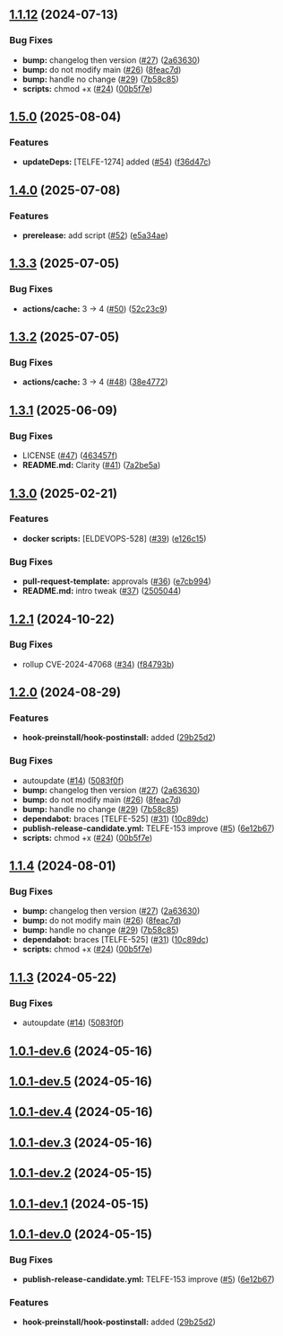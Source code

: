 ## [1.1.12](https://github.com/telicent-oss/telicent-frontend-cli/compare/v1.1.3...v1.1.12) (2024-07-13)


### Bug Fixes

* **bump:** changelog then version ([#27](https://github.com/telicent-oss/telicent-frontend-cli/issues/27)) ([2a63630](https://github.com/telicent-oss/telicent-frontend-cli/commit/2a63630c24b8427499de392423297dc82f3888f7))
* **bump:** do not modify main ([#26](https://github.com/telicent-oss/telicent-frontend-cli/issues/26)) ([8feac7d](https://github.com/telicent-oss/telicent-frontend-cli/commit/8feac7dc342b9c89f8c0a2242be6c0bf8f306e91))
* **bump:** handle no change ([#29](https://github.com/telicent-oss/telicent-frontend-cli/issues/29)) ([7b58c85](https://github.com/telicent-oss/telicent-frontend-cli/commit/7b58c85ea80ef2ea041e003ff5d2bede7de0ca40))
* **scripts:** chmod +x ([#24](https://github.com/telicent-oss/telicent-frontend-cli/issues/24)) ([00b5f7e](https://github.com/telicent-oss/telicent-frontend-cli/commit/00b5f7e45112fd74f0787c3f42720abac81ad25c))



## [1.5.0](https://github.com/telicent-oss/telicent-frontend-cli/compare/v1.4.0...v1.5.0) (2025-08-04)


### Features

* **updateDeps:** [TELFE-1274] added ([#54](https://github.com/telicent-oss/telicent-frontend-cli/issues/54)) ([f36d47c](https://github.com/telicent-oss/telicent-frontend-cli/commit/f36d47c521a2951fa546469a76cdb874e8fb7bd1))

## [1.4.0](https://github.com/telicent-oss/telicent-frontend-cli/compare/v1.3.3...v1.4.0) (2025-07-08)


### Features

* **prerelease:** add script ([#52](https://github.com/telicent-oss/telicent-frontend-cli/issues/52)) ([e5a34ae](https://github.com/telicent-oss/telicent-frontend-cli/commit/e5a34aed36b3a9add4f2d9e30a7a82cbabda0733))

## [1.3.3](https://github.com/telicent-oss/telicent-frontend-cli/compare/v1.3.2...v1.3.3) (2025-07-05)


### Bug Fixes

* **actions/cache:** 3 -&gt; 4 ([#50](https://github.com/telicent-oss/telicent-frontend-cli/issues/50)) ([52c23c9](https://github.com/telicent-oss/telicent-frontend-cli/commit/52c23c95ebc8b82ab8891105d893555df967bebd))

## [1.3.2](https://github.com/telicent-oss/telicent-frontend-cli/compare/v1.3.1...v1.3.2) (2025-07-05)


### Bug Fixes

* **actions/cache:** 3 -&gt; 4 ([#48](https://github.com/telicent-oss/telicent-frontend-cli/issues/48)) ([38e4772](https://github.com/telicent-oss/telicent-frontend-cli/commit/38e47723a145a57e6390a70711555fabab7637de))

## [1.3.1](https://github.com/telicent-oss/telicent-frontend-cli/compare/v1.3.0...v1.3.1) (2025-06-09)


### Bug Fixes

* LICENSE ([#47](https://github.com/telicent-oss/telicent-frontend-cli/issues/47)) ([463457f](https://github.com/telicent-oss/telicent-frontend-cli/commit/463457f39a358df2c5e4c19cc2899c30b9c27e7b))
* **README.md:** Clarity ([#41](https://github.com/telicent-oss/telicent-frontend-cli/issues/41)) ([7a2be5a](https://github.com/telicent-oss/telicent-frontend-cli/commit/7a2be5a799cf2acc788693d377b655f2eb0d632c))

## [1.3.0](https://github.com/telicent-oss/telicent-frontend-cli/compare/v1.2.1...v1.3.0) (2025-02-21)


### Features

* **docker scripts:** [ELDEVOPS-528] ([#39](https://github.com/telicent-oss/telicent-frontend-cli/issues/39)) ([e126c15](https://github.com/telicent-oss/telicent-frontend-cli/commit/e126c156a4172b7f44b359865d6b54cbffa60a9b))


### Bug Fixes

* **pull-request-template:** approvals ([#36](https://github.com/telicent-oss/telicent-frontend-cli/issues/36)) ([e7cb994](https://github.com/telicent-oss/telicent-frontend-cli/commit/e7cb994c13d82374aaadf6dc8ce64d7ef603972f))
* **README.md:** intro tweak ([#37](https://github.com/telicent-oss/telicent-frontend-cli/issues/37)) ([2505044](https://github.com/telicent-oss/telicent-frontend-cli/commit/25050448653cc4762d5c6782890b02b8e288f64b))

## [1.2.1](https://github.com/telicent-oss/telicent-frontend-cli/compare/v1.2.0...v1.2.1) (2024-10-22)


### Bug Fixes

* rollup CVE-2024-47068 ([#34](https://github.com/telicent-oss/telicent-frontend-cli/issues/34)) ([f84793b](https://github.com/telicent-oss/telicent-frontend-cli/commit/f84793b94937c3d0b7af5f19d774266c34915978))

## [1.2.0](https://github.com/telicent-oss/telicent-frontend-cli/compare/v1.1.4...v1.2.0) (2024-08-29)


### Features

* **hook-preinstall/hook-postinstall:** added ([29b25d2](https://github.com/telicent-oss/telicent-frontend-cli/commit/29b25d2004735960d7cd25a6f6334e8de471152b))


### Bug Fixes

* autoupdate ([#14](https://github.com/telicent-oss/telicent-frontend-cli/issues/14)) ([5083f0f](https://github.com/telicent-oss/telicent-frontend-cli/commit/5083f0f9ef6caee0ae48d4a7601de159a74586a6))
* **bump:** changelog then version ([#27](https://github.com/telicent-oss/telicent-frontend-cli/issues/27)) ([2a63630](https://github.com/telicent-oss/telicent-frontend-cli/commit/2a63630c24b8427499de392423297dc82f3888f7))
* **bump:** do not modify main ([#26](https://github.com/telicent-oss/telicent-frontend-cli/issues/26)) ([8feac7d](https://github.com/telicent-oss/telicent-frontend-cli/commit/8feac7dc342b9c89f8c0a2242be6c0bf8f306e91))
* **bump:** handle no change ([#29](https://github.com/telicent-oss/telicent-frontend-cli/issues/29)) ([7b58c85](https://github.com/telicent-oss/telicent-frontend-cli/commit/7b58c85ea80ef2ea041e003ff5d2bede7de0ca40))
* **dependabot:** braces [TELFE-525] ([#31](https://github.com/telicent-oss/telicent-frontend-cli/issues/31)) ([10c89dc](https://github.com/telicent-oss/telicent-frontend-cli/commit/10c89dce85b736d9421dde3a8606517622507aae))
* **publish-release-candidate.yml:** TELFE-153 improve ([#5](https://github.com/telicent-oss/telicent-frontend-cli/issues/5)) ([6e12b67](https://github.com/telicent-oss/telicent-frontend-cli/commit/6e12b6758a41f4471098467029b6590ffd1c4c56))
* **scripts:** chmod +x ([#24](https://github.com/telicent-oss/telicent-frontend-cli/issues/24)) ([00b5f7e](https://github.com/telicent-oss/telicent-frontend-cli/commit/00b5f7e45112fd74f0787c3f42720abac81ad25c))

## [1.1.4](https://github.com/telicent-oss/telicent-frontend-cli/compare/v1.1.3...v1.1.4) (2024-08-01)


### Bug Fixes

* **bump:** changelog then version ([#27](https://github.com/telicent-oss/telicent-frontend-cli/issues/27)) ([2a63630](https://github.com/telicent-oss/telicent-frontend-cli/commit/2a63630c24b8427499de392423297dc82f3888f7))
* **bump:** do not modify main ([#26](https://github.com/telicent-oss/telicent-frontend-cli/issues/26)) ([8feac7d](https://github.com/telicent-oss/telicent-frontend-cli/commit/8feac7dc342b9c89f8c0a2242be6c0bf8f306e91))
* **bump:** handle no change ([#29](https://github.com/telicent-oss/telicent-frontend-cli/issues/29)) ([7b58c85](https://github.com/telicent-oss/telicent-frontend-cli/commit/7b58c85ea80ef2ea041e003ff5d2bede7de0ca40))
* **dependabot:** braces [TELFE-525] ([#31](https://github.com/telicent-oss/telicent-frontend-cli/issues/31)) ([10c89dc](https://github.com/telicent-oss/telicent-frontend-cli/commit/10c89dce85b736d9421dde3a8606517622507aae))
* **scripts:** chmod +x ([#24](https://github.com/telicent-oss/telicent-frontend-cli/issues/24)) ([00b5f7e](https://github.com/telicent-oss/telicent-frontend-cli/commit/00b5f7e45112fd74f0787c3f42720abac81ad25c))

## [1.1.3](https://github.com/telicent-oss/telicent-frontend-cli/compare/v1.1.0...v1.1.3) (2024-05-22)


### Bug Fixes

* autoupdate ([#14](https://github.com/telicent-oss/telicent-frontend-cli/issues/14)) ([5083f0f](https://github.com/telicent-oss/telicent-frontend-cli/commit/5083f0f9ef6caee0ae48d4a7601de159a74586a6))



## [1.0.1-dev.6](https://github.com/telicent-oss/telicent-frontend-cli/compare/v1.0.1-dev.5...v1.0.1-dev.6) (2024-05-16)



## [1.0.1-dev.5](https://github.com/telicent-oss/telicent-frontend-cli/compare/v1.0.1-dev.4...v1.0.1-dev.5) (2024-05-16)



## [1.0.1-dev.4](https://github.com/telicent-oss/telicent-frontend-cli/compare/v1.0.1-dev.3...v1.0.1-dev.4) (2024-05-16)



## [1.0.1-dev.3](https://github.com/telicent-oss/telicent-frontend-cli/compare/v1.0.1-dev.2...v1.0.1-dev.3) (2024-05-16)



## [1.0.1-dev.2](https://github.com/telicent-oss/telicent-frontend-cli/compare/v1.0.1-dev.1...v1.0.1-dev.2) (2024-05-15)



## [1.0.1-dev.1](https://github.com/telicent-oss/telicent-frontend-cli/compare/v1.0.1-dev.0...v1.0.1-dev.1) (2024-05-15)



## [1.0.1-dev.0](https://github.com/telicent-oss/telicent-frontend-cli/compare/v1.0.0...v1.0.1-dev.0) (2024-05-15)


### Bug Fixes

* **publish-release-candidate.yml:** TELFE-153 improve ([#5](https://github.com/telicent-oss/telicent-frontend-cli/issues/5)) ([6e12b67](https://github.com/telicent-oss/telicent-frontend-cli/commit/6e12b6758a41f4471098467029b6590ffd1c4c56))


### Features

* **hook-preinstall/hook-postinstall:** added ([29b25d2](https://github.com/telicent-oss/telicent-frontend-cli/commit/29b25d2004735960d7cd25a6f6334e8de471152b))
